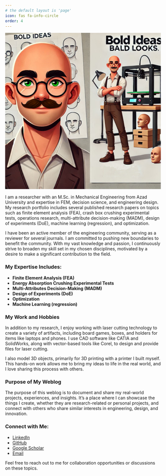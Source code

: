 ```yaml
---
# the default layout is 'page'
icon: fas fa-info-circle
order: 4
---
```


![My Image](https://github.com/hamidsouzangar/hamidsouzangar.github.io/blob/main/_tabs/about.png)


I am a researcher with an M.Sc. in Mechanical Engineering from Azad University and expertise in FEM, decision science, and engineering design. My research portfolio includes several published research papers on topics such as finite element analysis (FEA), crash box crushing experimental tests, operations research, multi-attribute decision-making (MADM), design of experiments (DoE), machine learning (regression), and optimization.  

I have been an active member of the engineering community, serving as a reviewer for several journals. I am committed to pushing new boundaries to benefit the community. With my vast knowledge and passion, I continuously strive to broaden my skill set in my chosen disciplines, motivated by a desire to make a significant contribution to the field.

### My Expertise Includes:
- **Finite Element Analysis (FEA)**
- **Energy Absorption Crushing Experimental Tests**
- **Multi-Attributes Decision-Making (MADM)**
- **Design of Experiments (DoE)**
- **Optimization**
- **Machine Learning (regression)**

### My Work and Hobbies

In addition to my research, I enjoy working with laser cutting technology to create a variety of artifacts, including board games, boxes, and holders for items like laptops and phones. I use CAD software like CATIA and SolidWorks, along with vector-based tools like Corel, to design and provide files for laser cutting.

I also model 3D objects, primarily for 3D printing with a printer I built myself. This hands-on work allows me to bring my ideas to life in the real world, and I love sharing this process with others.

### Purpose of My Weblog

The purpose of this weblog is to document and share my real-world projects, experiences, and insights. It’s a place where I can showcase the things I create, whether they are research-related or personal projects, and connect with others who share similar interests in engineering, design, and innovation.

### Connect with Me:
- [LinkedIn](https://www.linkedin.com/in/hamid-souzangar-95b197195/)
- [GitHub](https://github.com/hamidsouzangar)
- [Google Scholar](https://scholar.google.com/citations?user=HOgV0HMAAAAJ&hl=en)
- [Email](mailto:hamid.reza.sou@gmail.com)

Feel free to reach out to me for collaboration opportunities or discussions on these topics.

